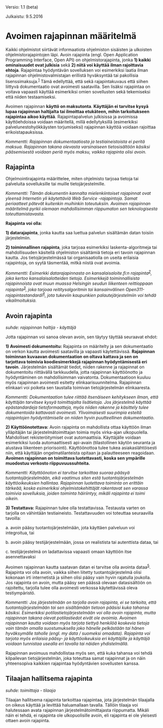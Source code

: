 Versio: 1.1 (beta)

Julkaistu: 9.5.2016



# Avoimen rajapinnan määritelmä

Kaikki ohjelmistot siirtävät informaatiota ohjelmiston sisäisten ja ulkoisten ohjelmistorajapintojen läpi. Avoin rajapinta (engl. Open Application Programming Interface, Open API) on ohjelmistorajapinta, jonka **1) kaikki ominaisuudet ovat julkisia** sekä **2) niitä voi käyttää ilman rajoittavia ehtoja**. Rajapintaa hyödyntävän sovelluksen voi esimerkiksi laatia ilman rajapinnan ohjelmistovalmistajan erillistä hyväksyntää tai pakollisia lisenssimaksuja.<sup>[1]</sup> Tämä edellyttää, että sekä rajapintakuvaus että siihen liittyvä dokumentaatio ovat avoimesti saatavilla. Sen lisäksi rajapintaa on voitava vapaasti käyttää esimerkiksi omien sovellusten sekä tekemiseksi että niiden testaamiseksi.

Avoimen rajapinnan **käyttö on maksutonta**. **Käyttäjän ei tarvitse kysyä lupaa rajapinnan haltijalta tai ilmoittaa etukäteen, mihin tarkoitukseen rajapintaa aikoo käyttää**. Rajapintapalvelun julkisissa ja avoimissa käyttöehdoissa voidaan määritellä, millä edellytyksillä (esimerkiksi palvelunestohyökkäysten torjumiseksi) rajapinnan käyttöä voidaan rajoittaa erikoistapauksissa. 

<i>Kommentti: Rajapinnan dokumentaatiosta ja testiaineistoista ei peritä maksua. Rajapinnan takana olevasta varsinaiseen tietosisältöön käsiksi pääsemisestä voidaan periä myös maksu, vaikka rajapinta olisi avoin.</i>

## Rajapinta

Ohjelmointirajapinta määrittelee, miten ohjelmisto tarjoaa tietoja tai palveluita sovelluksille tai muille tietojärjestelmille.

<i>Kommentti: Tämän dokumentin kannalta mielenkiintoiset rajapinnat ovat yleensä Internetin yli käytettäviä Web Service -rajapintoja. Samat periaatteet pätevät kuitenkin muihinkin toteutuksiin. Avoimen rajapinnan määritelmä pyrkii olemaan mahdollisimman riippumaton sen teknologisesta toteuttamistavasta.</i>

**Rajapinta voi olla:** 

**1) datarajapinta**, jonka kautta saa luettua palvelun sisältämän datan toisiin järjestelmiin. 

**2) toiminnallinen rajapinta**, joka tarjoaa esimerkiksi laskenta-algoritmeja tai mahdollisuuden käsitellä ohjelmiston sisältämiä tietoja eri tavoin rajapinnan kautta. Jos tietojärjestelmässä tai organisaatiolla on useita erilaisia rajapintoja, on syytä täsmentää, mitkä niistä ovat avoimia.

<i>Kommentti: Esimerkki datarajapinnasta on kansalaisaloite.fi:n rajapinta<sup>[2]</sup>, joka kertoo kansalaisalotteiden tietoja. Esimerkkejä toiminnallisista rajapinnoista ovat muun muassa Helsingin seudun liikenteen reittioppaan rajapinta<sup>[3]</sup>, joka tarjoaa reititysalgoritmin tai kansainvälinen Open311-rajapintastandardi<sup>[4]</sup>, jota tukeviin kaupunkien palautejärjestelmiin voi tehdä vikailmoituksia.</i>

## Avoin rajapinta

*suhde: rajapinnan haltija - käyttäjä*

Jotta rajapinnan voi sanoa olevan avoin, sen täytyy täyttää seuraavat ehdot:

**1) Avoimesti dokumentoitu:** Rajapinta on määritelty ja sen dokumentaatio on verkon kautta avoimesti saatavilla ja vapaasti käytettävissä.  **Rajapinnan toiminnan kuvaavan dokumentaation on oltava kattava ja sen on tarjottava toimivia koodiesimerkkejä rajapinnan hyödyntämisestä eri tavoin**. Järjestelmän sisältämät tiedot, niiden rakenne ja rajapinnat on dokumentoitu riittävällä tarkkuudella, jotta rajapinnan käyttöönotto ja hyödyntäminen on mahdollisimman vaivatonta. Dokumentaatioon kuuluu myös rajapinnan avoimesti esitetty elinkaarisuunnitelma. Rajapinnan elinkaari voi poiketa sen taustalla toimivan tietojärjestelmän elinkaaresta.

<i>Kommentti: Dokumentaation tulee riittää itsenäiseen kehitykseen ilman, että käyttäjän tarvitsee kysyä toimittajalta lisätietoja. Jos järjestelmä käyttää epästandardeja tietoformaatteja, myös niiden rakenne ja käsittely tulee dokumentoida kattavasti avoimesti. Ylivoimaisesti suurimpia esteitä rajapintojen hyödyntämiselle on niiden hyvin puutteellinen dokumentaatio.</i>

**2) Käyttöönotettava:** Avoin rajapinta on mahdollista ottaa käyttöön ilman ylläpitäjän tai järjestelmätoimittajan toimia myös virka-ajan ulkopuolella. Mahdolliset rekisteröitymiset ovat automaattisia. Käyttäjälle voidaan esimerkiksi luoda automaattisesti api-avain (tilastollinen käytön seuranta ja alustava liikenteen priorisointi). Käyttöönottoa tulee tukea asiakaslähtöisesti niin, että käyttäjän ongelmatilanteista opitaan ja palautteeseen reagoidaan. **Avoimen rajapinnan on toimittava luotettavasti, koska sen ympärille muodostuu verkosto riippuvuussuhteita.** 

<i>Kommentti: Käyttöönoton ei tarvitse tarkoittaa suoraa pääsyä tuotantojärjestelmään, eikä vaatimus siten estä tuotantojärjestelmän käyttöoikeuksien hallintaa. Rajapinnan luotettava toiminta on erittäin tärkeää, koska esimerkiksi ohjelmistokehittäjät rakentavat sen varassa toimivia sovelluksia, joiden toiminta häiriintyy, mikäli rajapinta ei toimi oikein.</i>

**3) Testattava:** Rajapinnan tulee olla testattavissa. Testausta varten on tarjolla on vähintään testiaineisto. Testattavuuden voi toteuttaa seuraavilla tavoilla:

a. avoin pääsy tuotantojärjestelmään, jota käyttäen palveluun voi integroitua, tai

b. avoin pääsy testijärjestelmään, jossa on realistista tai autenttista dataa, tai

c. testijärjestelmä on ladattavissa vapaasti omaan käyttöön itse asennettavaksi

Avoimen rajapinnan kautta saatavan datan ei tarvitse olla avointa dataa<sup>[5]</sup>. Rajapinta voi olla avoin, vaikka siihen liitetty tuotantojärjestelmä olisi kokonaan irti internetistä ja siihen olisi pääsy vain hyvin rajatulla joukolla. Jos rajapinta on avoin, mutta pääsy sen päässä olevaan datasisältöön on rajoitettu, tarjolla tulee olla avoimesti verkossa käytettävissä oleva testiympäristö.

<i>Kommentti: Jos järjestelmään on tarjolla avoin rajapinta, ei se tarkoita, että tuotantojärjestelmään tai sen sisältämään tietoon pääsisi kuka tahansa käsiksi. Esimerkiksi potilastietojärjestelmään voi olla avoin rajapinta, mutta rajapinnan takana olevat potilastiedot eivät ole avoimia. Avoimen rajapinnan kautta voidaan myös tarjota tiettyä henkilöä koskevia tietoja vain tämän omalla suostumuksella joko hänelle pelkästään tai hänen hyväksymälle taholle (engl. my data / suomeksi omadata). Rajapinta voi tarjota myös erilaisia pääsy- ja käyttöoikeuksia eri käyttäjille ja käyttäjä voidaan tunnistaa usealla eri tavalla tai näiden yhdistelmällä.</i>

Rajapinnan avoimuus mahdollistaa myös sen, että kuka tahansa voi tehdä kilpailevan tietojärjestelmän, joka toteuttaa samat rajapinnat ja on näin yhteensopiva kaikkien rajapintaa hyödyntävien sovellusten kanssa.

## Tilaajan hallitsema rajapinta

*suhde: toimittaja - tilaaja*

Tilaajan hallitsema rajapinta tarkoittaa rajapintaa, jota järjestelmän tilaajalla on oikeus käyttää ja levittää haluamallaan tavalla. Tällöin tilaaja voi halutessaan avata rajapinnan järjestelmätoimittajasta riippumatta. Mikäli näin ei tehdä, ei rajapinta ole ulkopuolisille avoin, eli rajapinta ei ole yleisesti ottaen avoin rajapinta.

[1]: http://www.kdk.fi/fi/kokonaisarkkitehtuuri/sanasto
[2]: https://www.kansalaisaloite.fi/api
[3]: http://developer.reittiopas.fi/pages/fi/reittiopas-api
[4]: http://www.open311.org/
[5]: http://opendefinition.org/
